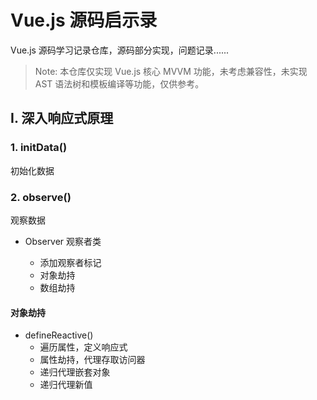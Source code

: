 # Vue.js 源码启示录

Vue.js 源码学习记录仓库，源码部分实现，问题记录......

> Note: 本仓库仅实现 Vue.js 核心 MVVM 功能，未考虑兼容性，未实现 AST 语法树和模板编译等功能，仅供参考。

## I. 深入响应式原理

### 1. initData()

初始化数据

### 2. observe()

观察数据

- Observer 观察者类

  - 添加观察者标记
  - 对象劫持
  - 数组劫持

#### 对象劫持

- defineReactive()
  - 遍历属性，定义响应式
  - 属性劫持，代理存取访问器
  - 递归代理嵌套对象
  - 递归代理新值
